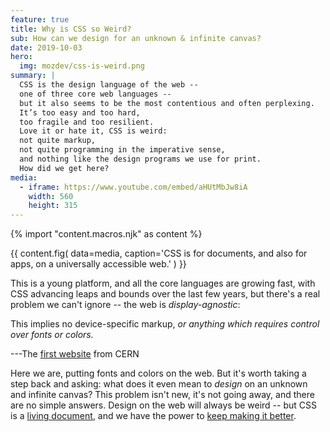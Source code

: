 ```yaml
---
feature: true
title: Why is CSS so Weird?
sub: How can we design for an unknown & infinite canvas?
date: 2019-10-03
hero:
  img: mozdev/css-is-weird.png
summary: |
  CSS is the design language of the web --
  one of three core web languages --
  but it also seems to be the most contentious and often perplexing.
  It’s too easy and too hard,
  too fragile and too resilient.
  Love it or hate it, CSS is weird:
  not quite markup,
  not quite programming in the imperative sense,
  and nothing like the design programs we use for print.
  How did we get here?
media:
  - iframe: https://www.youtube.com/embed/aHUtMbJw8iA
    width: 560
    height: 315
---
```

{% import "content.macros.njk" as content %}

{{ content.fig(
  data=media,
  caption='CSS is for documents, and also for apps, on a universally accessible web.'
) }}

This is a young platform, and all the core languages are growing fast,
with CSS advancing leaps and bounds over the last few years,
but there's a real problem we can't ignore --
the web is *display-agnostic*:

  This implies no device-specific markup,
  *or anything which requires control over fonts or colors.*

  ---The [first website][cern] from CERN

Here we are,
putting fonts and colors on the web.
But it's worth taking a step back and asking:
what does it even mean to *design* on an unknown and infinite canvas?
This problem isn't new, it's not going away, and there are no simple answers.
Design on the web will always be weird --
but CSS is a [living document][living],
and we have the power to [keep making it better][better].

[cern]: http://info.cern.ch/hypertext/WWW/MarkUp/HTMLConstraints.html
[living]: https://www.w3.org/Style/CSS/specs.en.html
[better]: https://github.com/w3c/csswg-drafts/
